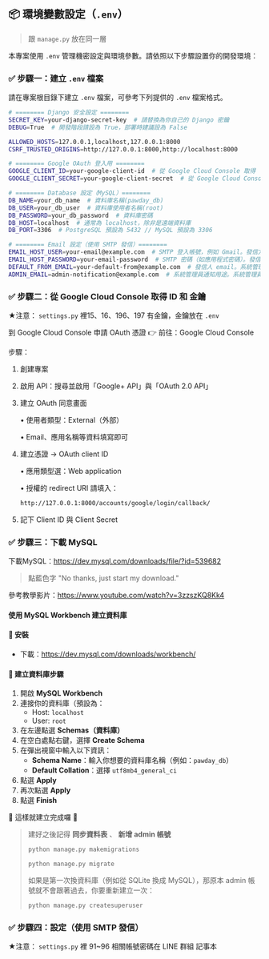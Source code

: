 ## 📦 環境變數設定（`.env`）
> 跟 `manage.py` 放在同一層 

本專案使用 `.env` 管理機密設定與環境參數。請依照以下步驟設置你的開發環境：

### ✅ 步驟一：建立 `.env` 檔案

請在專案根目錄下建立 `.env` 檔案，可參考下列提供的 `.env` 檔案格式。

```bash
# ======== Django 安全設定 ========
SECRET_KEY=your-django-secret-key  # 請替換為你自己的 Django 密鑰
DEBUG=True  # 開發階段請設為 True，部署時建議設為 False

ALLOWED_HOSTS=127.0.0.1,localhost,127.0.0.1:8000
CSRF_TRUSTED_ORIGINS=http://127.0.0.1:8000,http://localhost:8000

# ======== Google OAuth 登入用 ========
GOOGLE_CLIENT_ID=your-google-client-id  # 從 Google Cloud Console 取得
GOOGLE_CLIENT_SECRET=your-google-client-secret  # 從 Google Cloud Console 取得

# ======== Database 設定（MySQL）========
DB_NAME=your_db_name  # 資料庫名稱(pawday_db)
DB_USER=your_db_user  # 資料庫使用者名稱(root)
DB_PASSWORD=your_db_password  # 資料庫密碼
DB_HOST=localhost  # 通常為 localhost，除非是遠端資料庫
DB_PORT=3306  # PostgreSQL 預設為 5432 // MySQL 預設為 3306

# ======== Email 設定（使用 SMTP 發信）========
EMAIL_HOST_USER=your-email@example.com  # SMTP 登入帳號，例如 Gmail。發信方
EMAIL_HOST_PASSWORD=your-email-password  # SMTP 密碼（如應用程式密碼）。發信方
DEFAULT_FROM_EMAIL=your-default-from@example.com  # 發信人 email。系統管理員
ADMIN_EMAIL=admin-notification@example.com  # 系統管理員通知用途。系統管理員
```
### ✅ 步驟二：從 Google Cloud Console 取得 ID 和 金鑰

★注意： `settings.py` 裡15、16、196、197 有金鑰，金鑰放在 `.env`

到 Google Cloud Console 申請 OAuth 憑證
👉 前往：Google Cloud Console

步驟：
1. 創建專案

2. 啟用 API：搜尋並啟用「Google+ API」與「OAuth 2.0 API」

3. 建立 OAuth 同意畫面

    • 使用者類型：External（外部）
   
    • Email、應用名稱等資料填寫即可

5. 建立憑證 → OAuth client ID

    • 應用類型選：Web application
   
    • 授權的 redirect URI 請填入：
   
   ```bash
   http://127.0.0.1:8000/accounts/google/login/callback/
   ```

7. 記下 Client ID 與 Client Secret

### ✅ 步驟三：下載 MySQL

下載MySQL：<https://dev.mysql.com/downloads/file/?id=539682>

> 點藍色字 "No thanks, just start my download."

參考教學影片：<https://www.youtube.com/watch?v=3zzszKQ8Kk4>

#### 使用 MySQL Workbench 建立資料庫

#### 📌 安裝
- 下載：<https://dev.mysql.com/downloads/workbench/>

#### 📌 建立資料庫步驟

1. 開啟 **MySQL Workbench**
2. 連接你的資料庫（預設為：
   - Host: `localhost`
   - User: `root`
3. 在左邊點選 **Schemas（資料庫）**
4. 在空白處點右鍵，選擇 **Create Schema**
5. 在彈出視窗中輸入以下資訊：
   - **Schema Name**：輸入你想要的資料庫名稱（例如：`pawday_db`）
   - **Default Collation**：選擇 `utf8mb4_general_ci`
6. 點選 **Apply**
7. 再次點選 **Apply**
8. 點選 **Finish**

🎉 這樣就建立完成囉 🎉
> 建好之後記得 **同步資料表** 、 **新增 admin 帳號**
> ```bash
> python manage.py makemigrations
> ```
> ```bash
> python manage.py migrate
> ```
> 如果是第一次換資料庫（例如從 SQLite 換成 MySQL），那原本 admin 帳號就不會跟著過去，你要重新建立一次：
> ```bash
> python manage.py createsuperuser
> ```


### ✅ 步驟四：設定（使用 SMTP 發信）
★注意： `settings.py` 裡 91~96
相關帳號密碼在 LINE 群組 記事本
